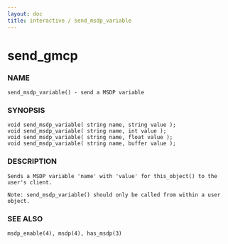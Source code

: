```yaml
---
layout: doc
title: interactive / send_msdp_variable
---
```

# send_gmcp

### NAME

    send_msdp_variable() - send a MSDP variable

### SYNOPSIS

    void send_msdp_variable( string name, string value );
    void send_msdp_variable( string name, int value );
    void send_msdp_variable( string name, float value );
    void send_msdp_variable( string name, buffer value );

### DESCRIPTION

    Sends a MSDP variable 'name' with 'value' for this_object() to the user's client. 

    Note: send_msdp_variable() should only be called from within a user object.
    
### SEE ALSO

    msdp_enable(4), msdp(4), has_msdp(3)

